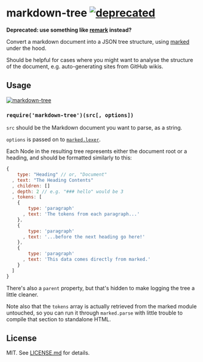 # markdown-tree [![deprecated](http://hughsk.github.io/stability-badges/dist/deprecated.svg)](http://github.com/hughsk/stability-badges) #

**Deprecated: use something like [remark](https://www.npmjs.com/package/remark) instead?**

Convert a markdown document into a JSON tree structure, using
[marked](http://github.com/chjj/marked) under the hood.

Should be helpful for cases where you might want to analyse the structure of
the document, e.g. auto-generating sites from GitHub wikis.

## Usage ##

[![markdown-tree](https://nodei.co/npm/markdown-tree.png?mini=true)](https://nodei.co/npm/markdown-tree)

### `require('markdown-tree')(src[, options])` ###

`src` should be the Markdown document you want to parse, as a string.

`options` is passed on to
[`marked.lexer`](https://github.com/chjj/marked/blob/abce5d0d6dbad0f7a19f009510a71708f539c4d6/README.md#access-to-lexer-and-parser).

Each Node in the resulting tree represents either the document root or a
heading, and should be formatted similarly to this:

``` javascript
{
    type: "Heading" // or, "Document"
  , text: "The Heading Contents"
  , children: []
  , depth: 2 // e.g. "### hello" would be 3
  , tokens: [
    {
        type: 'paragraph'
      , text: 'The tokens from each paragraph...'
    },
    {
        type: 'paragraph'
      , text: '...before the next heading go here!'
    },
    {
        type: 'paragraph'
      , text: 'This data comes directly from marked.'
    }
  ]
}
```

There's also a `parent` property, but that's hidden to make logging the tree a
little cleaner.

Note also that the `tokens` array is actually retrieved from the marked module
untouched, so you can run it through `marked.parse` with little trouble to
compile that section to standalone HTML.

## License ##

MIT. See [LICENSE.md](http://github.com/hughsk/markdown-tree/blob/master/LICENSE.md) for details.
